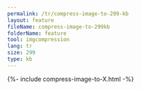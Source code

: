 ```yaml
---
permalink: /tr/compress-image-to-299-kb
layout: feature
fileName: compress-image-to-299kb
folderName: feature
tool: imgcompression
lang: tr
size: 299
type: kb
---
```


{%- include compress-image-to-X.html -%}
